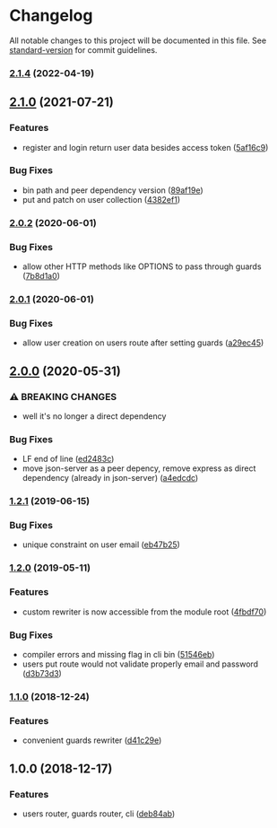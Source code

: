 # Changelog

All notable changes to this project will be documented in this file. See [standard-version](https://github.com/conventional-changelog/standard-version) for commit guidelines.

### [2.1.4](https://github.com/jeremyben/json-server-auth/compare/v2.1.0...v2.1.4) (2022-04-19)

## [2.1.0](https://github.com/jeremyben/json-server-auth/compare/v2.0.2...v2.1.0) (2021-07-21)


### Features

* register and login return user data besides access token ([5af16c9](https://github.com/jeremyben/json-server-auth/commit/5af16c940e8a41b0bd81c478813827561eb2d5b9))


### Bug Fixes

* bin path and peer dependency version ([89af19e](https://github.com/jeremyben/json-server-auth/commit/89af19ef636136d8db389879857282cfc6a1636f))
* put and patch on user collection ([4382ef1](https://github.com/jeremyben/json-server-auth/commit/4382ef1a41dfa90734719eb2cc163c355ec0d733))

### [2.0.2](https://github.com/jeremyben/json-server-auth/compare/v2.0.1...v2.0.2) (2020-06-01)


### Bug Fixes

* allow other HTTP methods like OPTIONS to pass through guards ([7b8d1a0](https://github.com/jeremyben/json-server-auth/commit/7b8d1a0fe9d12b4d527b3a795d4aed9fdcf07961))

### [2.0.1](https://github.com/jeremyben/json-server-auth/compare/v2.0.0...v2.0.1) (2020-06-01)


### Bug Fixes

* allow user creation on users route after setting guards ([a29ec45](https://github.com/jeremyben/json-server-auth/commit/a29ec452141f79fc5967538d4a852b3462f2b928))

## [2.0.0](https://github.com/jeremyben/json-server-auth/compare/v1.2.1...v2.0.0) (2020-05-31)


### ⚠ BREAKING CHANGES

* well it's no longer a direct dependency

### Bug Fixes

* LF end of line ([ed2483c](https://github.com/jeremyben/json-server-auth/commit/ed2483c53e6082f5beed6c758f9080218643ecbd))
* move json-server as a peer depency, remove express as direct dependency (already in json-server) ([a4edcdc](https://github.com/jeremyben/json-server-auth/commit/a4edcdcdffcbb2015a43f5cb8c80190a112e5a41))

### [1.2.1](https://github.com/jeremyben/json-server-auth/compare/v1.2.0...v1.2.1) (2019-06-15)


### Bug Fixes

* unique constraint on user email ([eb47b25](https://github.com/jeremyben/json-server-auth/commit/eb47b252612628b03821876db62bf6ed5ba1490f))

### [1.2.0](https://github.com/jeremyben/json-server-auth/compare/v1.1.0...v1.2.0) (2019-05-11)


### Features

* custom rewriter is now accessible from the module root ([4fbdf70](https://github.com/jeremyben/json-server-auth/commit/4fbdf70bc72119ff79ee8a686162e62020a64bb8))

### Bug Fixes

* compiler errors and missing flag in cli bin ([51546eb](https://github.com/jeremyben/json-server-auth/commit/51546ebe05f1d1300b6debc7eb5e0850f4fd1add))
* users put route would not validate properly email and password ([d3b73d3](https://github.com/jeremyben/json-server-auth/commit/d3b73d3f6e9d5479de6ba6a07f0eabf17f0c2cf8))

### [1.1.0](https://github.com/jeremyben/json-server-auth/compare/v1.0.0...v1.1.0) (2018-12-24)


### Features

* convenient guards rewriter ([d41c29e](https://github.com/jeremyben/json-server-auth/commit/d41c29e6fb49a51df278f4ecfbe268c94596955b))

## 1.0.0 (2018-12-17)


### Features

* users router, guards router, cli ([deb84ab](https://github.com/jeremyben/json-server-auth/commit/deb84abd65fcc95c10c6b3e5968d9495e4acf0d4))
